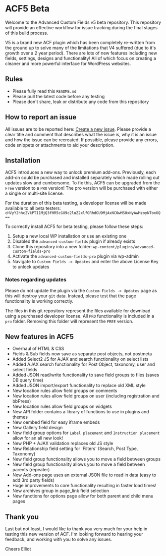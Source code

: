 ACF5 Beta
=========

Welcome to the Advanced Custom Fields v5 beta repository. This repository will provide an effective workflow for issue tracking during the final stages of this build process.

V5 is a brand new ACF plugin which has been completely re-written from the ground up to solve many of the limitations that V4 suffered (due to it's growth over a 2 year period). There are lots of new features including new fields, settings, designs and functionality! All of which focus on creating a cleaner and more powerful interface for WordPress websites.

Rules
-----
* Please fully read this `README.md`
* Please pull the latest code before any testing
* Please don't share, leak or distribute any code from this repository

How to report an issue
----------------------

All issues are to be reported here: [Create a new issue](https://github.com/elliotcondon/acf5-beta/issues/). Please provide a clear title and comment that describes what the issue is, why it is an issue and how the issue can be recreated. If possible, please provide any errors, code snippets or attachments to aid your description.

Installation
------------

ACF5 introduces a new way to unlock premium add-ons. Previously, each add-on could be purchased and installed separately which made rolling out updates slow and cumbersome. To fix this, ACF5 can be upgraded from the `Free` version to a `PRO` version! The pro version will be purchased with either a single or multi-site license. 

For the duration of this beta testing, a developer license will be made available to all beta testers:
`cHVyY2hhc2VkPTI1MjQ3fHR5cGU9c2luZ2xlfGRhdGU9MjAxNC0wMS0xNyAwMzoyNToxOQ==`

To correctly install ACF5 for beta testing, please follow these steps:

1. Setup a new local WP installation or use an existing one
2. Disabled the `advanced-custom-fields` plugin if already exists
3. Clone this repository into a new folder: `wp-content/plugins/advanced-custom-fields-pro`
4. Activate the `advanced-custom-fields-pro` plugin via wp-admin
5. Navigate to `Custom Fields -> Updates` and enter the above License Key to unlock updates

### Notes regarding updates

Please do not update the plugin via the `Custom Fields -> Updates` page as this will destroy your `git` data. Instead, please test that the page functionality is working correctly.

The files in this git repository represent the files available for download using a purchased developer license. All `PRO` functionality is included in a `pro` folder. Removing this folder will represent the `FREE` version.

New features in ACF5
--------------------

* Overhaul of HTML & CSS
* Fields & Sub fields now save as separate post objects, not postmeta
* Added Select2 JS for AJAX and search functionality on select lists
* Added AJAX search functionality for Post Object, taxonomy, user and select fields
* Added JSON read/write functionality to save field groups to files (saves DB query time)
* Added JSON import/export functionality to replace old XML style
* New location rules allow field groups on comments
* New location rules allow field groups on user (including registration and bbPress)
* New location rules allow field groups on widgets
* New API folder contains a library of functions to use in plugins and themes
* New oembed field for easy iframe embeds
* New Gallery field design
* New field group options for `Label placement` and `Instruction placement` allow for an all new look!
* New PHP + AJAX validation replaces old JS style
* New Relationship field setting for 'Filters' (Search, Post Type, Taxonomy)
* New field group functionality allows you to move a field between groups
* New field group functionality allows you to move a field between parents (repeater)
* New Add-ons page uses an external JSON file to read in data (easy to add 3rd party fields)
* Huge improvements to core functionality resulting in faster load times!
* New archives group in page_link field selection
* New functions for options page allow for both parent and child menu pages

Thank you
---------

Last but not least, I would like to thank you very much for your help in testing this new version of ACF. I'm looking forward to hearing your feedback, and working with you to solve any issues.

Cheers
Elliot
